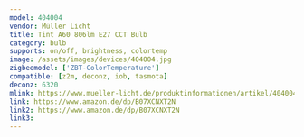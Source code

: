 ```yaml
---
model: 404004
vendor: Müller Licht 
title: Tint A60 806lm E27 CCT Bulb
category: bulb
supports: on/off, brightness, colortemp
image: /assets/images/devices/404004.jpg
zigbeemodel: ['ZBT-ColorTemperature']
compatible: [z2m, deconz, iob, tasmota]
deconz: 6320
mlink: https://www.mueller-licht.de/produktinformationen/artikel/404004/
link: https://www.amazon.de/dp/B07XCNXT2N
link2: https://www.amazon.de/dp/B07XCNXT2N
link3: 
---
```

